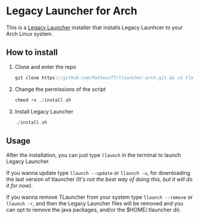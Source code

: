 # Legacy Launcher for Arch
This is a [Legacy Launcher](https://llaun.ch/en) installer that installs Legacy Launhcer to your Arch Linux system.

## How to install

1. Clone and enter the repo
    ```c 
    git clone https://github.com/MatheusTT/tlauncher-arch.git && cd tlauncher-arch
    ```
2. Change the permissions of the script
    ```c 
    chmod +x ./install.sh
    ```
3. Install Legacy Launcher
    ```c
    ./install.sh
    ```

## Usage
After the installation, you can just type `llaunch` in the terminal to launch Legacy Launcher.

If you wanna update type `llaunch --update` or `llaunch -u`, for downloading the last version of tlauncher _(It's not the best way of doing this, but it will do it for now)_.

If you wanna remove TLauncher from your system type `llaunch --remove` or `llaunch -r`, and then the Legacy Launcher files will be removed and you can opt to remove the java packages, and/or the $HOME/.tlauncher dir.
